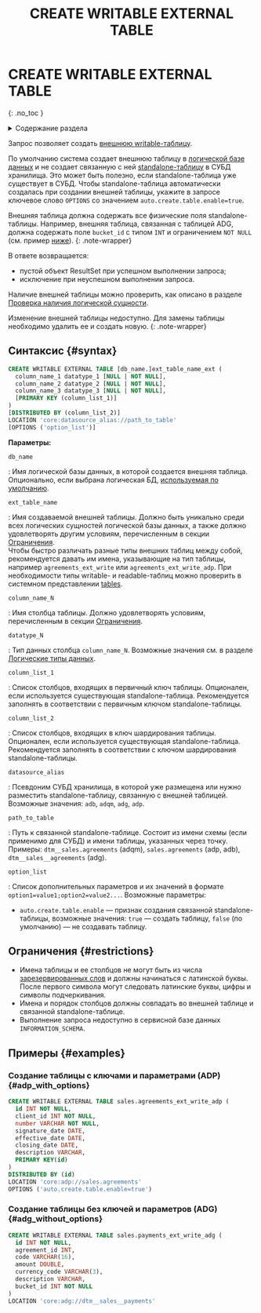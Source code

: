 ﻿---
layout: default
title: CREATE WRITABLE EXTERNAL TABLE
nav_order: 19.5
parent: Запросы SQL+
grand_parent: Справочная информация
has_children: false
has_toc: false
---

# CREATE WRITABLE EXTERNAL TABLE
{: .no_toc }

<details markdown="block">
  <summary>
    Содержание раздела
  </summary>
  {: .text-delta }
1. TOC
{:toc}
</details>

Запрос позволяет создать [внешнюю writable-таблицу](../../../overview/main_concepts/external_table/external_table.md#writable_table).

По умолчанию система создает внешнюю таблицу в [логической базе данных](../../../overview/main_concepts/logical_db/logical_db.md) 
и не создает связанную с ней
[standalone-таблицу](../../../overview/main_concepts/standalone_table/standalone_table.md) в СУБД хранилища. 
Это может быть полезно, если standalone-таблица уже существует в СУБД.
Чтобы standalone-таблица автоматически создалась при создании внешней таблицы,
укажите в запросе ключевое слово `OPTIONS` со значением `auto.create.table.enable=true`.

Внешняя таблица должна содержать все физические поля standalone-таблицы. Например, внешняя таблица, связанная с таблицей
ADG, должна содержать поле `bucket_id` с типом `INT` и ограничением `NOT NULL` (см. пример [ниже](#adg_without_options)).
{: .note-wrapper}

В ответе возвращается:
* пустой объект ResultSet при успешном выполнении запроса;
* исключение при неуспешном выполнении запроса.

Наличие внешней таблицы можно проверить, как описано в разделе 
[Проверка наличия логической сущности](../../../working_with_system/logical_schema_update/entity_presence_check/entity_presence_check.md).

Изменение внешней таблицы недоступно. Для замены таблицы необходимо удалить ее и создать новую.
{: .note-wrapper}

## Синтаксис {#syntax}

```sql
CREATE WRITABLE EXTERNAL TABLE [db_name.]ext_table_name_ext (
  column_name_1 datatype_1 [NULL | NOT NULL],
  column_name_2 datatype_2 [NULL | NOT NULL],
  column_name_3 datatype_3 [NULL | NOT NULL],
  [PRIMARY KEY (column_list_1)]
) 
[DISTRIBUTED BY (column_list_2)]
LOCATION 'core:datasource_alias://path_to_table'
[OPTIONS ('option_list')]
```

**Параметры:**

`db_name`

: Имя логической базы данных, в которой создается внешняя таблица. Опционально, если выбрана
  логическая БД, [используемая по умолчанию](../../../working_with_system/other_features/default_db_set-up/default_db_set-up.md).

`ext_table_name`

: Имя создаваемой внешней таблицы. Должно быть уникально среди всех логических
  сущностей логической базы данных, а также должно удовлетворять другим условиям, перечисленным в секции [Ограничения](#restrictions). 
  <br>Чтобы быстро различать разные типы внешних таблиц между собой, рекомендуется давать им имена, указывающие на тип 
  таблицы, например `agreements_ext_write` или `agreements_ext_write_adp`.
  При необходимости типы writable- и readable-таблиц можно проверить в системном представлении 
  [tables](../../system_views/system_views.md#tables).

`column_name_N`

: Имя столбца таблицы. Должно удовлетворять условиям, перечисленным в секции [Ограничения](#restrictions).

`datatype_N`

: Тип данных столбца `column_name_N`. Возможные значения см.
  в разделе [Логические типы данных](../../supported_data_types/logical_data_types/logical_data_types.md).

`column_list_1`

: Список столбцов, входящих в первичный ключ таблицы. Опционален, если используется существующая 
  standalone-таблица. Рекомендуется заполнять в соответствии с первичным ключом standalone-таблицы.

`column_list_2`

: Список столбцов, входящих в ключ шардирования таблицы. Опционален, если используется существующая
  standalone-таблица. Рекомендуется заполнять в соответствии с ключом шардирования standalone-таблицы.

`datasource_alias`

: Псевдоним СУБД хранилища, в которой уже размещена или нужно разместить standalone-таблицу, связанную
  с внешней таблицей. Возможные значения: `adb`, `adqm`, `adg`, `adp`.

`path_to_table`

: Путь к связанной standalone-таблице. Состоит из имени схемы (если применимо для СУБД) и имени таблицы,
  указанных через точку. Примеры: `dtm__sales.agreements` (adqm), `sales.agreements` (adp, adb), `dtm__sales__agreements` (adg).

`option_list`

: Список дополнительных параметров и их значений в формате `option1=value1;option2=value2...`.
  Возможные параметры:
  * `auto.create.table.enable` — признак создания связанной standalone-таблицы, возможные значения: `true` — создать таблицу,
    `false` (по умолчанию) — не создавать таблицу.

## Ограничения {#restrictions}

* Имена таблицы и ее столбцов не могут быть из числа [зарезервированных слов](../../reserved_words/reserved_words.md) и
  должны начинаться с латинской буквы. После первого символа могут следовать
  латинские буквы, цифры и символы подчеркивания.
* Имена и порядок столбцов должны совпадать во внешней таблице и связанной standalone-таблице.
* Выполнение запроса недоступно в сервисной базе данных `INFORMATION_SCHEMA`.

## Примеры {#examples}

### Создание таблицы с ключами и параметрами (ADP) {#adp_with_options}

```sql
CREATE WRITABLE EXTERNAL TABLE sales.agreements_ext_write_adp (
  id INT NOT NULL,
  client_id INT NOT NULL,
  number VARCHAR NOT NULL,
  signature_date DATE,
  effective_date DATE,
  closing_date DATE,
  description VARCHAR,
  PRIMARY KEY(id)
)
DISTRIBUTED BY (id)
LOCATION 'core:adp://sales.agreements'
OPTIONS ('auto.create.table.enable=true')
```

### Создание таблицы без ключей и параметров (ADG) {#adg_without_options}

```sql
CREATE WRITABLE EXTERNAL TABLE sales.payments_ext_write_adg (
  id INT NOT NULL,
  agreement_id INT,
  code VARCHAR(16),
  amount DOUBLE,
  currency_code VARCHAR(3),
  description VARCHAR,
  bucket_id INT NOT NULL
)
LOCATION 'core:adg://dtm__sales__payments'
```